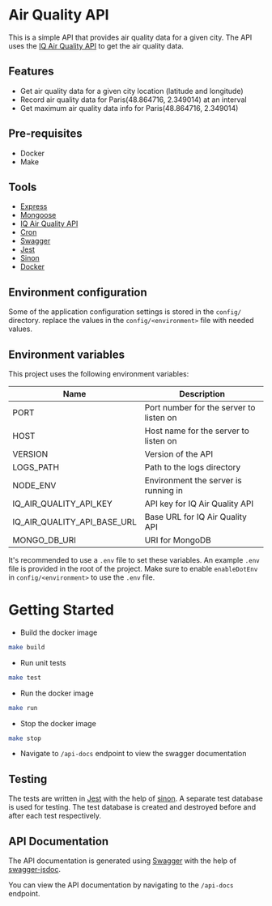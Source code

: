 # Air Quality API
This is a simple API that provides air quality data for a given city. The API uses the [IQ Air Quality API](https://www.iqair.com/air-pollution-data-api) to get the air quality data.

## Features
- Get air quality data for a given city location (latitude and longitude)
- Record air quality data for Paris(48.864716, 2.349014) at an interval
- Get maximum air quality data info for Paris(48.864716, 2.349014)
## Pre-requisites
- Docker
- Make

## Tools
- [Express](https://expressjs.com/)
- [Mongoose](https://mongoosejs.com/)
- [IQ Air Quality API](https://www.iqair.com/air-pollution-data-api)
- [Cron](https://www.npmjs.com/package/cron)
- [Swagger](https://swagger.io/)
- [Jest](https://jestjs.io/)
- [Sinon](https://sinonjs.org/)
- [Docker](https://www.docker.com/)
## Environment configuration
Some of the application configuration settings is stored in the `config/` directory. replace the values in the `config/<environment>` file with needed values.
## Environment variables
This project uses the following environment variables:

| Name                          | Description                         | 
| ----------------------------- | ------------------------------------|
PORT                          | Port number for the server to listen on
HOST                        | Host name for the server to listen on
VERSION                    | Version of the API
LOGS_PATH                 | Path to the logs directory
NODE_ENV                  | Environment the server is running in
IQ_AIR_QUALITY_API_KEY   | API key for IQ Air Quality API
IQ_AIR_QUALITY_API_BASE_URL | Base URL for IQ Air Quality API
MONGO_DB_URI              | URI for MongoDB

It's recommended to use a `.env` file to set these variables. An example `.env` file is provided in the root of the project.
Make sure to enable `enableDotEnv` in `config/<environment>` to use the `.env` file.

# Getting Started
- Build the docker image
```bash
make build
```
- Run unit tests
```bash
make test
```
- Run the docker image
```bash
make run
```
- Stop the docker image
```bash
make stop
```
-  Navigate to `/api-docs` endpoint to view the swagger documentation


## Testing
The tests are  written in [Jest](https://jestjs.io/) with the help of [sinon](https://sinonjs.org/). A separate test database is used for testing. The test database is created and destroyed before and after each test respectively.

## API Documentation
The API documentation is generated using [Swagger](https://swagger.io/) with the help of [swagger-jsdoc](https://github.com/Surnet/swagger-jsdoc).

You can view the API documentation by navigating to the `/api-docs` endpoint.

